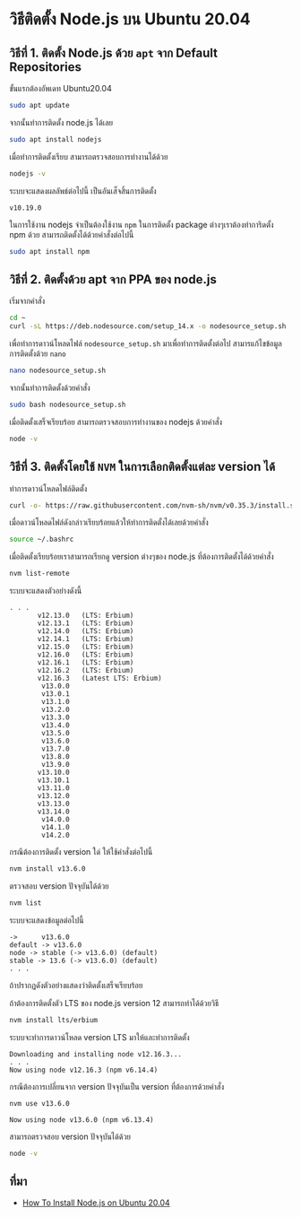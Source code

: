 # วิธีติดตั้ง Node.js บน Ubuntu 20.04

## วิธีที่ 1. ติดตั้ง Node.js ด้วย `apt` จาก Default Repositories 
ขั้นแรกต้องอัพเดท Ubuntu20.04
```bash
sudo apt update
```
จากนั้นทำการติดตั้ง node.js ได้เลย
```bash
sudo apt install nodejs
```
เมื่อทำการติดตั้งเรียบ สามารถตรวจสอบการทำงานได้ด้วย
```bash
nodejs -v
```
ระบบจะแสดงผลลัพธ์ต่อไปนี้ เป็นอันเส็จสิ้นการติดตั้ง
```
v10.19.0
```
ในการใช้งาน nodejs จำเป็นต้องใช้งาน `npm` ในการติดตั้ง package ต่างๆเราต้องทำการิดตั้ง npm ด้วย สามารถติดตั้งได้ด้วยคำสั่งต่อไปนี้
```bash
sudo apt install npm
```

## วิธีที่ 2. ติดตั้งด้วย apt จาก PPA ของ node.js
เริ่มจากคำสั่ง
```bash
cd ~
curl -sL https://deb.nodesource.com/setup_14.x -o nodesource_setup.sh
```
เพื่อทำการดาวน์โหลดไฟล์ `nodesource_setup.sh` มาเพื่อทำการติดตั้งต่อไป
สามารแก้ไขข้อมูลการติดตั้งด้วย `nano` 
```bash
nano nodesource_setup.sh
```
จากนั้นทำการติดตั้งด้วยคำสั่ง
```bash
sudo bash nodesource_setup.sh
```
เมื่อติดตั้งเสร็จเรียบร้อย สามารถตรวจสอบการทำงานของ nodejs ด้วยคำสั่ง
```bash
node -v
```

## วิธีที่ 3. ติดตั้งโดยใช้ `NVM` ในการเลือกติดตั้งแต่ละ version ได้
ทำการดาวน์โหลดไฟล์ติดตั้ง
```bash
curl -o- https://raw.githubusercontent.com/nvm-sh/nvm/v0.35.3/install.sh | bash
```
เมื่อดาวน์โหลดไฟล์ดังกล่าวเรียบร้อยแล้วให้ทำการติดตั้งได้เลยด้วยคำสั่ง
```bash
source ~/.bashrc
```
เมื่อติดตั้งเรียบร้อยเราสามารถเรียกดู version ต่างๆของ node.js ที่ต้องการติดตั้งได้ด้วยคำสั่ง
```bash
nvm list-remote
```
ระบบจะแสดงตัวอย่างดังนี้
```
. . .
       v12.13.0   (LTS: Erbium)
       v12.13.1   (LTS: Erbium)
       v12.14.0   (LTS: Erbium)
       v12.14.1   (LTS: Erbium)
       v12.15.0   (LTS: Erbium)
       v12.16.0   (LTS: Erbium)
       v12.16.1   (LTS: Erbium)
       v12.16.2   (LTS: Erbium)
       v12.16.3   (Latest LTS: Erbium)
        v13.0.0
        v13.0.1
        v13.1.0
        v13.2.0
        v13.3.0
        v13.4.0
        v13.5.0
        v13.6.0
        v13.7.0
        v13.8.0
        v13.9.0
       v13.10.0
       v13.10.1
       v13.11.0
       v13.12.0
       v13.13.0
       v13.14.0
        v14.0.0
        v14.1.0
        v14.2.0
```
กรณีต้องการติดตั้ง version ใด่ ให้ใช้คำสั่งต่อไปนี้
```bash
nvm install v13.6.0
```
ตรวจสอบ version ปัจจุบันได้ด้วย
```bash
nvm list
```
ระบบจะแสดงข้อมูลต่อไปนี้
```
->      v13.6.0
default -> v13.6.0
node -> stable (-> v13.6.0) (default)
stable -> 13.6 (-> v13.6.0) (default)
. . .
```
ถ้าปรากฏดังตัวอย่างแสดงว่าติดตั้งเสร็จเรียบร้อย

ถ้าต้องการติดตั้งตัว LTS ของ node.js version 12 สามารถทำได้ด้วยวิธี
```bash
nvm install lts/erbium
```
ระบบจะทำการดาวน์โหลด version LTS มาให้และทำการติดตั้ง
```
Downloading and installing node v12.16.3...
. . .
Now using node v12.16.3 (npm v6.14.4)
```

กรณีต้องการเปลี่ยนจาก version ปัจจุบันเป็น version ที่ต้องการด้วยคำสั่ง
```bash
nvm use v13.6.0
```
```
Now using node v13.6.0 (npm v6.13.4)
```
สามารถตรวจสอบ version ปัจจุบันได้ด้วย
```bash
node -v
```

## ที่มา
- [How To Install Node.js on Ubuntu 20.04](https://www.digitalocean.com/community/tutorials/how-to-install-node-js-on-ubuntu-20-04)



